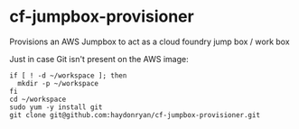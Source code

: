 cf-jumpbox-provisioner
======================

Provisions an AWS Jumpbox to act as a cloud foundry jump box / work box

Just in case Git isn't present on the AWS image:

```
if [ ! -d ~/workspace ]; then
  mkdir -p ~/workspace
fi
cd ~/workspace
sudo yum -y install git
git clone git@github.com:haydonryan/cf-jumpbox-provisioner.git
```
